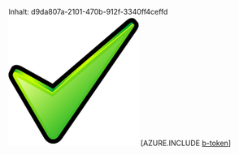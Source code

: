 Inhalt: d9da807a-2101-470b-912f-3340ff4ceffd![Bild](d09cd3ff-6c8c-4419-bf4b-afb4f63573f3.png)
[AZURE.INCLUDE [b-token](49aca910-ccc9-417a-b485-d2c3f9d43209.md)]
